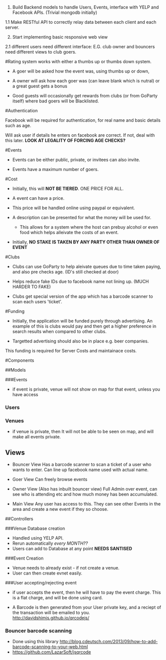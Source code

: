 1. Build Backend models to handle Users, Events, interface with YELP and Facebook APIs. (Trivial mongodb initially)

1.1 Make RESTful API to correctly relay data between each client and each server.



2. Start implementing basic responsive web view 

2.1 different users need different interface: E.G. club owner and bouncers need different views to club goers.


#Rating system works with either a thumbs up or thumbs down system.
 
 * A goer will be asked how the event was, using thumbs up or down,
 
 * A owner will ask how each goer was (can leave blank which is nutral) or a great guest gets a bonus
 
 * Good guests will occasionally get rewards from clubs (or from GoParty itself) where bad goers will be Blacklisted.
 
 
#Authentication

 Facebook will be required for authentication, for real name and basic details such as age. 

 Will ask user if details he enters on facebook are correct. If not, deal with this later. __LOOK AT LEGALITY OF FORCING AGE CHECKS?__
 
 
#Events
 
 * Events can be either public, private, or invitees can also invite.
 
 * Events have a maximum number of goers.
 
 
 
 
 
 
 
#Cost 
 * Initially, this will __NOT BE TIERED__. ONE PRICE FOR ALL.
 
 * A event can have a price.
 
 * This price will be handled online using paypal or equivalent.
 
 * A description can be presented for what the money will be used for.
 
 	* This allows for a system where the host can prebuy alcohol or even food which helps alleivate the costs of an event.
 
 * Initially, __NO STAKE IS TAKEN BY ANY PARTY OTHER THAN OWNER OF EVENT__
 

#Clubs
 
  * Clubs can use GoParty to help aleivate queues due to time taken paying, and also pre checks age. (ID's still checked at door)

 * Helps reduce fake IDs due to facebook name not lining up. (MUCH HARDER TO FAKE)
 
 * Clubs get special version of the app which has a barcode scanner to scan each users 'ticket'.
 
 
#Funding
 
 * Initially, the application will be funded purely through advertising. An example of this is clubs would pay and then get a higher preference in search results when compared to other clubs. 
 
 * Targetted advertising should also be in place e.g. beer companies. 
 
 This funding is required for Server Costs and maintainace costs.
 
 
 
 
#Components
 
 
##Models

###Events
* if event is private, venue will not show on map for that event, unless you have access
### Users
### Venues
* if venue is private, then It will not be able to be seen on map, and will make all events private.



## Views

* Bouncer View
	Has a barcode scanner to scan a ticket of a user who wants to enter. Can line up facebook name used with actual name.
* Goer View
	Can freely browse events
* Owner View (Also has inbuilt bouncer view)
	Full Admin over event, can see who is attending etc and how much money has been accumulated. 
	
* Main View
	Any user has access to this. They can see other Events in the area and create a new event if they so choose. 
	
##Controllers

###Venue Database creation
* Handled using YELP API. 
* Rerun automatically _every MONTH??_
* Users can add to Database at any point __NEEDS SANTISED__

###Event Creation
* Venue needs to already exist - if not create a venue.
* User can then create evnet easily.


###User accepting/rejecting event
* if user accepts the event, then he will have to pay the event charge. This is a flat charge, and will be done using card.

* A Barcode is then generated from your User private key, and a reciept of the transaction will be emailed to you.
http://davidshimjs.github.io/qrcodejs/

### Bouncer barcode scanning
* Done using this library http://blog.cdeutsch.com/2013/09/how-to-add-barcode-scanning-to-your-web.html
* https://github.com/LazarSoft/jsqrcode
 